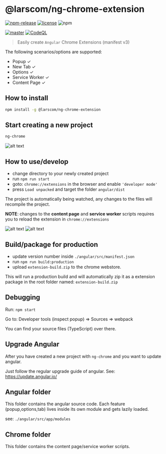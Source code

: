 # @larscom/ng-chrome-extension

[![npm-release](https://img.shields.io/npm/v/@larscom/ng-chrome-extension.svg?label=npm)](https://www.npmjs.com/package/@larscom/ng-chrome-extension)
[![license](https://img.shields.io/npm/l/@larscom/ng-chrome-extension)](https://github.com/larscom/ng-chrome-extension/blob/master/LICENSE)
![npm](https://img.shields.io/npm/dt/@larscom/ng-chrome-extension)

[![master](https://github.com/larscom/ng-chrome-extension/actions/workflows/master-build.yml/badge.svg?branch=master)](https://github.com/larscom/ng-chrome-extension/actions/workflows/master-build.yml)
[![CodeQL](https://github.com/larscom/ng-chrome-extension/actions/workflows/codeql-analysis.yml/badge.svg?branch=master)](https://github.com/larscom/ng-chrome-extension/actions/workflows/codeql-analysis.yml)

> Easily create `Angular` Chrome Extensions (manifest v3)

The following scenarios/options are supported:

- Popup &#10003;
- New Tab &#10003;
- Options &#10003;
- Service Worker &#10003;
- Content Page &#10003;

## How to install

```bash
npm install -g @larscom/ng-chrome-extension
```

## Start creating a new project

```bash
ng-chrome
```

![alt text](https://snipboard.io/OYcNzx.jpg 'ng-chrome CLI')

## How to use/develop

- change directory to your newly created project
- run `npm run start`
- goto: `chrome://extensions` in the browser and enable `'developer mode'`
- press `Load unpacked` and target the folder `angular/dist`

The project is automatically being watched, any changes to the files will recompile the project.

**NOTE**: changes to the **content page** and **service worker** scripts requires you to reload the extension in `chrome://extensions`

![alt text](https://snipboard.io/KToCI3.jpg 'Angular Chrome Popup')
![alt text](https://snipboard.io/VYfGoD.jpg 'Angular Chrome Tab')

## Build/package for production

- update version number inside `./angular/src/manifest.json`
- run `npm run build:production`
- upload `extension-build.zip` to the chrome webstore.

This will run a production build and will automatically zip it as a extension package in the root folder named: `extension-build.zip`

## Debugging
Run: `npm start`

Go to: Developer tools (inspect popup) => Sources => webpack

You can find your source files (TypeScript) over there.

## Upgrade Angular
After you have created a new project with `ng-chrome` and you want to update angular. 

Just follow the regular upgrade guide of angular. See: https://update.angular.io/


## Angular folder

This folder contains the angular source code.
Each feature (popup,options,tab) lives inside its own module and gets lazily loaded.

see: `./angular/src/app/modules`

## Chrome folder

This folder contains the content page/service worker scripts.

